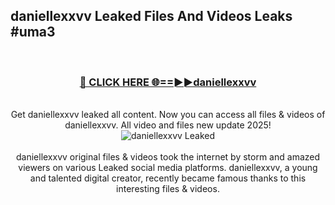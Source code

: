 ## daniellexxvv Leaked Files And Videos Leaks #uma3
<br>
<div align="center">
<h3><a href="https://watchclip.my.id/daniellexxvv" rel="nofollow">🔴 CLICK HERE 🌐==►►daniellexxvv</a></h3>
<br>
Get daniellexxvv leaked all content. Now you can access all files & videos of daniellexxvv. All video and files new update 2025!
<br>
<a href="https://watchclip.my.id/daniellexxvv" rel="nofollow" data-target="animated-image.originalLink"><img src="https://i.ibb.co.com/WyWwxjT/player-gif2.gif" alt="daniellexxvv Leaked" style="max-width: 100%; display: inline-block;" data-target="animated-image.originalImage"></a>
<br><br>
daniellexxvv original files & videos took the internet by storm and amazed viewers on various Leaked social media platforms. daniellexxvv, a young and talented digital creator, recently became famous thanks to this interesting files & videos.
</div>
<br>